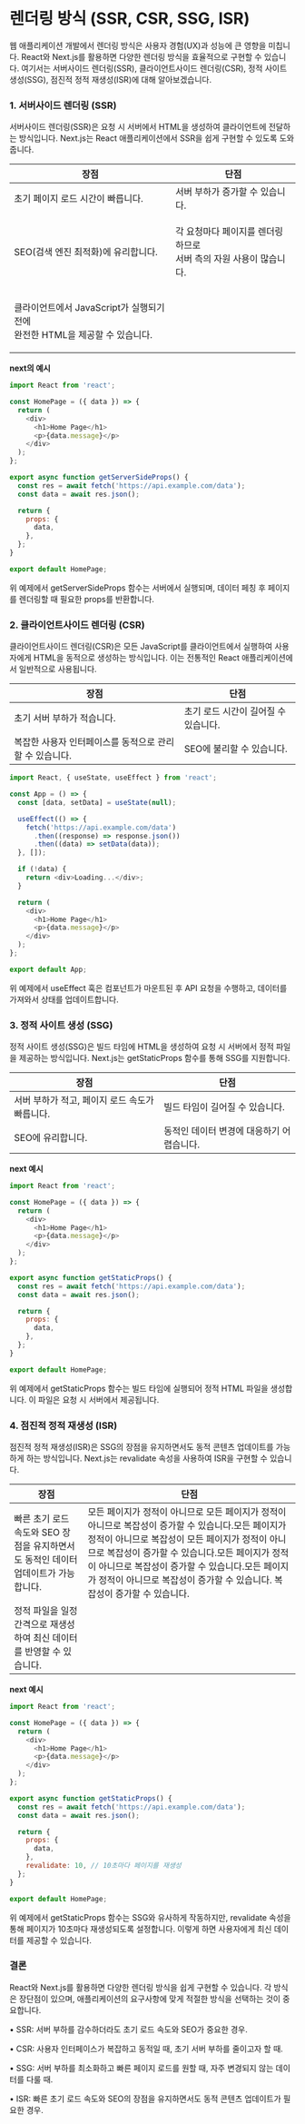 # 렌더링 방식 (SSR, CSR, SSG, ISR)

웹 애플리케이션 개발에서 렌더링 방식은 사용자 경험(UX)과 성능에 큰 영향을 미칩니다. React와 Next.js를 활용하면 다양한 렌더링 방식을 효율적으로 구현할 수 있습니다. 여기서는 서버사이드 렌더링(SSR), 클라이언트사이드 렌더링(CSR), 정적 사이트 생성(SSG), 점진적 정적 재생성(ISR)에 대해 알아보겠습니다.



### **1. 서버사이드 렌더링 (SSR)**

서버사이드 렌더링(SSR)은 요청 시 서버에서 HTML을 생성하여 클라이언트에 전달하는 방식입니다. Next.js는 React 애플리케이션에서 SSR을 쉽게 구현할 수 있도록 도와줍니다.

| 장점                                                          | 단점                                               |
| ----------------------------------------------------------- | ------------------------------------------------ |
| 초기 페이지 로드 시간이 빠릅니다.                                         | 서버 부하가 증가할 수 있습니다.                               |
| SEO(검색 엔진 최적화)에 유리합니다.                                      | <p>각 요청마다 페이지를 렌더링하므로 <br>서버 측의 자원 사용이 많습니다.</p> |
| <p>클라이언트에서 JavaScript가 실행되기 전에<br>완전한 HTML을 제공할 수 있습니다.</p> |                                                  |



**next의 예시**

```javascript
import React from 'react';

const HomePage = ({ data }) => {
  return (
    <div>
      <h1>Home Page</h1>
      <p>{data.message}</p>
    </div>
  );
};

export async function getServerSideProps() {
  const res = await fetch('https://api.example.com/data');
  const data = await res.json();

  return {
    props: {
      data,
    },
  };
}

export default HomePage;
```

위 예제에서 getServerSideProps 함수는 서버에서 실행되며, 데이터 페칭 후 페이지를 렌더링할 때 필요한 props를 반환합니다.



### 2. 클라이언트사이드 렌더링 (CSR)&#x20;

클라이언트사이드 렌더링(CSR)은 모든 JavaScript를 클라이언트에서 실행하여 사용자에게 HTML을 동적으로 생성하는 방식입니다. 이는 전통적인 React 애플리케이션에서 일반적으로 사용됩니다.

| 장점                              | 단점                    |
| ------------------------------- | --------------------- |
| 초기 서버 부하가 적습니다.                 | 초기 로드 시간이 길어질 수 있습니다. |
| 복잡한 사용자 인터페이스를 동적으로 관리할 수 있습니다. | SEO에 불리할 수 있습니다.      |



```javascript
import React, { useState, useEffect } from 'react';

const App = () => {
  const [data, setData] = useState(null);

  useEffect(() => {
    fetch('https://api.example.com/data')
      .then((response) => response.json())
      .then((data) => setData(data));
  }, []);

  if (!data) {
    return <div>Loading...</div>;
  }

  return (
    <div>
      <h1>Home Page</h1>
      <p>{data.message}</p>
    </div>
  );
};

export default App;
```

위 예제에서 useEffect 훅은 컴포넌트가 마운트된 후 API 요청을 수행하고, 데이터를 가져와서 상태를 업데이트합니다.



### 3. 정적 사이트 생성 (SSG)

정적 사이트 생성(SSG)은 빌드 타임에 HTML을 생성하여 요청 시 서버에서 정적 파일을 제공하는 방식입니다. Next.js는 getStaticProps 함수를 통해 SSG를 지원합니다.

| 장점                          | 단점                      |
| --------------------------- | ----------------------- |
| 서버 부하가 적고, 페이지 로드 속도가 빠릅니다. | 빌드 타임이 길어질 수 있습니다.      |
| SEO에 유리합니다.                 | 동적인 데이터 변경에 대응하기 어렵습니다. |



**next 예시**

```javascript
import React from 'react';

const HomePage = ({ data }) => {
  return (
    <div>
      <h1>Home Page</h1>
      <p>{data.message}</p>
    </div>
  );
};

export async function getStaticProps() {
  const res = await fetch('https://api.example.com/data');
  const data = await res.json();

  return {
    props: {
      data,
    },
  };
}

export default HomePage;
```

위 예제에서 getStaticProps 함수는 빌드 타임에 실행되어 정적 HTML 파일을 생성합니다. 이 파일은 요청 시 서버에서 제공됩니다.



### 4. 점진적 정적 재생성 (ISR)

점진적 정적 재생성(ISR)은 SSG의 장점을 유지하면서도 동적 콘텐츠 업데이트를 가능하게 하는 방식입니다. Next.js는 revalidate 속성을 사용하여 ISR을 구현할 수 있습니다.

| 장점                                               | 단점                                                                                                                                                                                            |
| ------------------------------------------------ | --------------------------------------------------------------------------------------------------------------------------------------------------------------------------------------------- |
| 빠른 초기 로드 속도와 SEO 장점을 유지하면서도 동적인 데이터 업데이트가 가능합니다. | 모든 페이지가 정적이 아니므로 모든 페이지가 정적이 아니므로 복잡성이 증가할 수 있습니다.모든 페이지가 정적이 아니므로 복잡성이 모든 페이지가 정적이 아니므로 복잡성이 증가할 수 있습니다.모든 페이지가 정적이 아니므로 복잡성이 증가할 수 있습니다.모든 페이지가 정적이 아니므로 복잡성이 증가할 수 있습니다.  복잡성이 증가할 수 있습니다. |
| 정적 파일을 일정 간격으로 재생성하여 최신 데이터를 반영할 수 있습니다.         |                                                                                                                                                                                               |



**next 예시**

```javascript
import React from 'react';

const HomePage = ({ data }) => {
  return (
    <div>
      <h1>Home Page</h1>
      <p>{data.message}</p>
    </div>
  );
};

export async function getStaticProps() {
  const res = await fetch('https://api.example.com/data');
  const data = await res.json();

  return {
    props: {
      data,
    },
    revalidate: 10, // 10초마다 페이지를 재생성
  };
}

export default HomePage;
```

위 예제에서 getStaticProps 함수는 SSG와 유사하게 작동하지만, revalidate 속성을 통해 페이지가 10초마다 재생성되도록 설정합니다. 이렇게 하면 사용자에게 최신 데이터를 제공할 수 있습니다.



### 결론

React와 Next.js를 활용하면 다양한 렌더링 방식을 쉽게 구현할 수 있습니다. 각 방식은 장단점이 있으며, 애플리케이션의 요구사항에 맞게 적절한 방식을 선택하는 것이 중요합니다.



• SSR: 서버 부하를 감수하더라도 초기 로드 속도와 SEO가 중요한 경우.

• CSR: 사용자 인터페이스가 복잡하고 동적일 때, 초기 서버 부하를 줄이고자 할 때.

• SSG: 서버 부하를 최소화하고 빠른 페이지 로드를 원할 때, 자주 변경되지 않는 데이터를 다룰 때.

• ISR: 빠른 초기 로드 속도와 SEO의 장점을 유지하면서도 동적 콘텐츠 업데이트가 필요한 경우.



